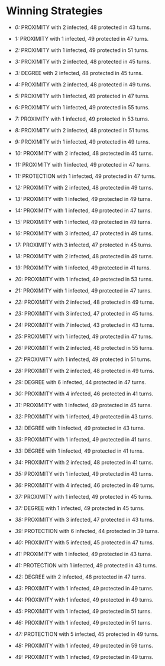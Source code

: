 # Winning Strategies

* _0:_ PROXIMITY with 2 infected, 48 protected in 43 turns.


* _1:_ PROXIMITY with 1 infected, 49 protected in 47 turns.


* _2:_ PROXIMITY with 1 infected, 49 protected in 51 turns.


* _3:_ PROXIMITY with 2 infected, 48 protected in 45 turns.


* _3:_ DEGREE with 2 infected, 48 protected in 45 turns.


* _4:_ PROXIMITY with 2 infected, 48 protected in 49 turns.


* _5:_ PROXIMITY with 1 infected, 49 protected in 47 turns.


* _6:_ PROXIMITY with 1 infected, 49 protected in 55 turns.


* _7:_ PROXIMITY with 1 infected, 49 protected in 53 turns.


* _8:_ PROXIMITY with 2 infected, 48 protected in 51 turns.


* _9:_ PROXIMITY with 1 infected, 49 protected in 49 turns.


* _10:_ PROXIMITY with 2 infected, 48 protected in 45 turns.


* _11:_ PROXIMITY with 1 infected, 49 protected in 47 turns.


* _11:_ PROTECTION with 1 infected, 49 protected in 47 turns.


* _12:_ PROXIMITY with 2 infected, 48 protected in 49 turns.


* _13:_ PROXIMITY with 1 infected, 49 protected in 49 turns.


* _14:_ PROXIMITY with 1 infected, 49 protected in 47 turns.


* _15:_ PROXIMITY with 1 infected, 49 protected in 49 turns.


* _16:_ PROXIMITY with 3 infected, 47 protected in 49 turns.


* _17:_ PROXIMITY with 3 infected, 47 protected in 45 turns.


* _18:_ PROXIMITY with 2 infected, 48 protected in 49 turns.


* _19:_ PROXIMITY with 1 infected, 49 protected in 41 turns.


* _20:_ PROXIMITY with 1 infected, 49 protected in 53 turns.


* _21:_ PROXIMITY with 1 infected, 49 protected in 47 turns.


* _22:_ PROXIMITY with 2 infected, 48 protected in 49 turns.


* _23:_ PROXIMITY with 3 infected, 47 protected in 45 turns.


* _24:_ PROXIMITY with 7 infected, 43 protected in 43 turns.


* _25:_ PROXIMITY with 1 infected, 49 protected in 47 turns.


* _26:_ PROXIMITY with 2 infected, 48 protected in 55 turns.


* _27:_ PROXIMITY with 1 infected, 49 protected in 51 turns.


* _28:_ PROXIMITY with 2 infected, 48 protected in 49 turns.


* _29:_ DEGREE with 6 infected, 44 protected in 47 turns.


* _30:_ PROXIMITY with 4 infected, 46 protected in 41 turns.


* _31:_ PROXIMITY with 1 infected, 49 protected in 45 turns.


* _32:_ PROXIMITY with 1 infected, 49 protected in 43 turns.


* _32:_ DEGREE with 1 infected, 49 protected in 43 turns.


* _33:_ PROXIMITY with 1 infected, 49 protected in 41 turns.


* _33:_ DEGREE with 1 infected, 49 protected in 41 turns.


* _34:_ PROXIMITY with 2 infected, 48 protected in 41 turns.


* _35:_ PROXIMITY with 1 infected, 49 protected in 43 turns.


* _36:_ PROXIMITY with 4 infected, 46 protected in 49 turns.


* _37:_ PROXIMITY with 1 infected, 49 protected in 45 turns.


* _37:_ DEGREE with 1 infected, 49 protected in 45 turns.


* _38:_ PROXIMITY with 3 infected, 47 protected in 43 turns.


* _39:_ PROTECTION with 6 infected, 44 protected in 39 turns.


* _40:_ PROXIMITY with 5 infected, 45 protected in 47 turns.


* _41:_ PROXIMITY with 1 infected, 49 protected in 43 turns.


* _41:_ PROTECTION with 1 infected, 49 protected in 43 turns.


* _42:_ DEGREE with 2 infected, 48 protected in 47 turns.


* _43:_ PROXIMITY with 1 infected, 49 protected in 49 turns.


* _44:_ PROXIMITY with 1 infected, 49 protected in 49 turns.


* _45:_ PROXIMITY with 1 infected, 49 protected in 51 turns.


* _46:_ PROXIMITY with 1 infected, 49 protected in 51 turns.


* _47:_ PROTECTION with 5 infected, 45 protected in 49 turns.


* _48:_ PROXIMITY with 1 infected, 49 protected in 59 turns.


* _49:_ PROXIMITY with 1 infected, 49 protected in 49 turns.


